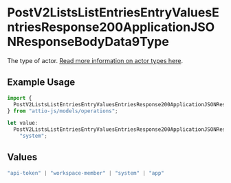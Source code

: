 # PostV2ListsListEntriesEntryValuesEntriesResponse200ApplicationJSONResponseBodyData9Type

The type of actor. [Read more information on actor types here](/docs/actors).

## Example Usage

```typescript
import {
  PostV2ListsListEntriesEntryValuesEntriesResponse200ApplicationJSONResponseBodyData9Type,
} from "attio-js/models/operations";

let value:
  PostV2ListsListEntriesEntryValuesEntriesResponse200ApplicationJSONResponseBodyData9Type =
    "system";
```

## Values

```typescript
"api-token" | "workspace-member" | "system" | "app"
```